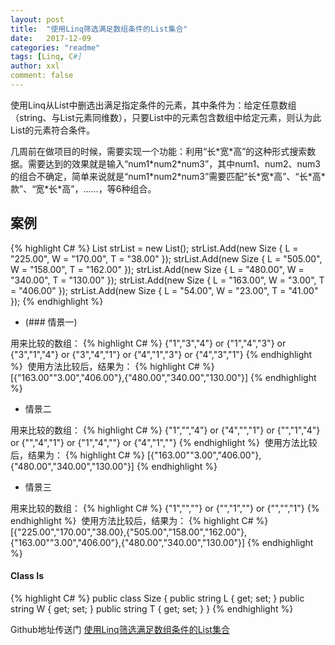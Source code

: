 ```yaml
---
layout: post
title:  "使用Linq筛选满足数组条件的List集合"
date:   2017-12-09
categories: "readme"
tags: [Linq, C#]
author: xxl
comment: false
---
```

使用Linq从List中删选出满足指定条件的元素，其中条件为：给定任意数组（string、与List元素同维数），只要List中的元素包含数组中给定元素，则认为此List的元素符合条件。

几周前在做项目的时候，需要实现一个功能：利用“长\*宽\*高”的这种形式搜索数据。需要达到的效果就是输入“num1\*num2\*num3”，其中num1、num2、num3的组合不确定，简单来说就是“num1\*num2\*num3”需要匹配“长\*宽\*高”、“长\*高\*款”、“宽\*长\*高”，……，等6种组合。

## 案例
{% highlight C# %}
 List<Size> strList = new List<Size>();
 strList.Add(new Size { L = "225.00", W = "170.00", T = "38.00" });
 strList.Add(new Size { L = "505.00", W = "158.00", T = "162.00" });
 strList.Add(new Size { L = "480.00", W = "340.00", T = "130.00" });
 strList.Add(new Size { L = "163.00", W = "3.00", T = "406.00" });
 strList.Add(new Size { L = "54.00", W = "23.00", T = "41.00" });
{% endhighlight %}
 
* (### 情景一)

用来比较的数组：
{% highlight C# %}
 {"1","3","4"} or {"1","4","3"} or {"3","1","4"} or {"3","4","1"} or {"4","1","3"} or {"4","3","1"}
{% endhighlight %} 
使用方法比较后，结果为：
{% highlight C# %}
[{"163.00""3.00","406.00"},{"480.00","340.00","130.00"}]
{% endhighlight %}

* 情景二

用来比较的数组：
{% highlight C# %}
 {"1","","4"} or  {"4","","1"} or  {"","1","4"} or  {"","4","1"} or  {"1","4",""} or  {"4","1",""}
{% endhighlight %} 
使用方法比较后，结果为：
{% highlight C# %}
[{"163.00""3.00","406.00"},{"480.00","340.00","130.00"}]
{% endhighlight %}

* 情景三

用来比较的数组：
{% highlight C# %}
 {"1","",""} or  {"","1",""} or  {"","","1"} 
{% endhighlight %} 
使用方法比较后，结果为：
{% highlight C# %}
[{"225.00","170.00","38.00},{"505.00","158.00","162.00"},
 {"163.00""3.00","406.00"},{"480.00","340.00","130.00"}]
{% endhighlight %}

#### Class Is
{% highlight C# %}
public class Size
{
  public string L { get; set; }
  public string W { get; set; }
  public string T { get; set; }
}
{% endhighlight %}



Github地址传送门  [使用Linq筛选满足数组条件的List集合]

[使用Linq筛选满足数组条件的List集合]: https://github.com/xxlllq/Linq_List_Contrast_Baseon_Array
